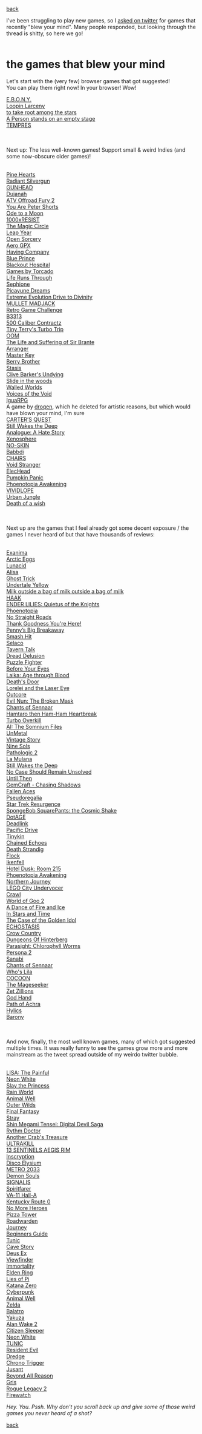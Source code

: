 [back](thinking)

I've been struggling to play new games, so I [asked on twitter](https://x.com/wombatstuff/status/1820793547118739853) for games that recently "blew your mind". Many people responded, but looking through the thread is shitty, so here we go!<br><br>

# the games that blew your mind

Let's start with the (very few) browser games that got suggested!<br>
You can play them right now! In your browser! Wow!
<br>

[E.B.O.N.Y.](https://ebonyriddle.com/)<br>
[Loopin Larceny](https://bluswimmer.itch.io/looping-larceny)<br>
[to take root among the stars](https://somin.itch.io/to-take-root-among-the-stars)<br>
[A Person stands on an empty stage](https://irene-li.itch.io/a-person-stands-on-an-empty-stage)<br>
[TEMPRES](https://tak.itch.io/tempres)

<br><br>
Next up: The less well-known games!
Support small & weird Indies (and some now-obscure older games)!
<br><br>

[Pine Hearts](https://store.steampowered.com/app/1781010/Pine_Hearts/)<br>
[Radiant Silvergun](https://store.steampowered.com/app/2450820/Radiant_Silvergun/)<br>
[GUNHEAD](https://store.steampowered.com/app/704000/GUNHEAD/)<br>
[Dujanah](https://store.steampowered.com/app/681240/Dujanah/)<br>
[ATV Offroad Fury 2](https://www.youtube.com/watch?v=_hpBwyXMpA4&list=PLD7B049F3DEC8CB6C)<br>
[You Are Peter Shorts](https://store.steampowered.com/app/2352640/You_are_Peter_Shorts/)<br>
[Ode to a Moon](https://colorfiction.itch.io/odetoamoon)<br>
[1000xRESIST](https://store.steampowered.com/app/1675830/1000xRESIST/)<br>
[The Magic Circle](https://store.steampowered.com/app/323380/The_Magic_Circle/)<br>
[Leap Year](https://store.steampowered.com/app/2951770/Leap_Year/)<br>
[Open Sorcery](https://store.steampowered.com/app/585180/Open_Sorcery/)<br>
[Aero GPX](https://store.steampowered.com/app/2160360/Aero_GPX/)<br>
[Having Company](https://rayfrank.itch.io/having-company)<br>
[Blue Prince](https://store.steampowered.com/app/1569580/Blue_Prince/)<br>
[Blackout Hospital](https://arcadekitten.itch.io/blackout-hospital)<br>
[Games by Torcado](https://torcado.itch.io/)<br>
[Life Runs Through](https://kavehth.itch.io/liferunsthrough)<br>
[Sephione](https://store.steampowered.com/app/1248840/Sephonie/)<br>
[Picayune Dreams](https://store.steampowered.com/app/2088840/Picayune_Dreams/)<br>
[Extreme Evolution Drive to Divinity](https://store.steampowered.com/app/2111360/Extreme_Evolution_Drive_to_Divinity/)<br>
[MULLET MADJACK](https://store.steampowered.com/app/2111190/MULLET_MADJACK/)<br>
[Retro Game Challenge](https://www.youtube.com/watch?v=Yy4g0UtXtR0&list=PLD7B049F3DEC8CB6C)<br>
[B3313](https://www.reddit.com/r/SuperMario64/comments/1awul3o/how_do_i_play_b3313/)<br>
[500 Caliber Contractz](https://bryce-bucher.itch.io/500-caliber-contractz-demo)<br>
[Tiny Terry's Turbo Trip](https://store.steampowered.com/app/2238040/Tiny_Terrys_Turbo_Trip/)<br>
[OOM](https://play.date/games/oom/)<br>
[The Life and Suffering of Sir Brante](https://store.steampowered.com/app/1272160/The_Life_and_Suffering_of_Sir_Brante/)<br>
[Arranger](https://store.steampowered.com/app/2596420/Arranger_A_RolePuzzling_Adventure/)<br>
[Master Key](https://store.steampowered.com/app/1763030/Master_Key/)<br>
[Berry Brother](https://elastiskalinjen.itch.io/berry-brother)<br>
[Stasis](https://store.steampowered.com/app/380150/STASIS/)<br>
[Clive Barker's Undying ](https://www.gog.com/en/game/clive_barkers_undying)<br>
[Slide in the woods](https://jonnys-games.itch.io/slide-in-the-woods)<br>
[Walled Worlds](https://lyrabird.itch.io/walled-worlds)<br>
[Voices of the Void](https://mrdrnose.itch.io/votv)<br>
[IguaRPG](https://store.steampowered.com/app/2365560/IguaRPG/)<br>
A game by [droqen](https://www.droqen.com/), which he deleted for artistic reasons, but which would have blown your mind, I'm sure<br>
[CARTER’S QUEST](https://store.steampowered.com/app/2409110/REAL_WEB_LEGENDS_Carters_Quest/)<br>
[Still Wakes the Deep](https://store.steampowered.com/app/1622910/Still_Wakes_the_Deep/)<br>
[Analogue: A Hate Story](https://store.steampowered.com/app/209370/Analogue_A_Hate_Story/)<br>
[Xenosphere](https://nifflas.itch.io/xenosphere)<br>
[NO-SKIN](https://noeye-soft.itch.io/no-skin)<br>
[Babbdi](https://store.steampowered.com/app/2240530/BABBDI/)<br>
[CHAIRS](https://store.steampowered.com/app/2685380/CHAIRS/)<br>
[Void Stranger](https://store.steampowered.com/app/2121980/Void_Stranger/)<br>
[ElecHead](https://store.steampowered.com/app/1456880/ElecHead/)<br>
[Pumpkin Panic](https://bilalaika.itch.io/pumpkin-panic)<br>
[Phoenotopia Awakening](https://store.steampowered.com/app/1436590/Phoenotopia_Awakening/)<br>
[VIVIDLOPE](https://store.steampowered.com/app/2078510/VIVIDLOPE/)<br>
[Urban Jungle](https://store.steampowered.com/app/2744010/Urban_Jungle/)<br>
[Death of a wish](https://store.steampowered.com/app/2302080/Death_of_a_Wish/)<br>

<br><br>
Next up are the games that I feel already got some decent exposure / the games I never heard of but that have thousands of reviews:
<br><br>

[Exanima](https://store.steampowered.com/app/362490/Exanima/)<br>
[Arctic Eggs](https://store.steampowered.com/app/2763670/Arctic_Eggs/)<br>
[Lunacid](https://store.steampowered.com/app/1745510/Lunacid/)<br>
[Alisa](https://store.steampowered.com/app/1335530/Alisa/)<br>
[Ghost Trick](https://store.steampowered.com/app/1967430/Ghost_Trick_Phantom_Detective/)<br>
[Undertale Yellow](https://gamejolt.com/games/UndertaleYellow/136925)<br>
[Milk outside a bag of milk outside a bag of milk](https://store.steampowered.com/app/1604000/Milk_outside_a_bag_of_milk_outside_a_bag_of_milk/)<br>
[HAAK](https://store.steampowered.com/app/1352930/HAAK/)<br>
[ENDER LILIES: Quietus of the Knights](https://store.steampowered.com/app/1369630/ENDER_LILIES_Quietus_of_the_Knights/)<br>
[Phoenotopia](https://store.steampowered.com/app/1436590/Phoenotopia_Awakening/)<br>
[No Straight Roads](https://store.steampowered.com/app/1726190/No_Straight_Roads_Encore_Edition/)<br>
[Thank Goodness You're Here!](https://store.steampowered.com/app/2366980/Thank_Goodness_Youre_Here/)<br>
[Penny’s Big Breakaway](https://store.steampowered.com/app/1955230/Pennys_Big_Breakaway/)<br>
[Smash Hit](https://play.google.com/store/apps/details?id=com.mediocre.smashhit&hl=en)<br>
[Selaco](https://store.steampowered.com/app/1592280/Selaco/)<br>
[Tavern Talk](https://store.steampowered.com/app/2076140/Tavern_Talk/)<br>
[Dread Delusion](https://store.steampowered.com/app/1574240/Dread_Delusion/)<br>
[Puzzle Fighter](https://www.youtube.com/watch?v=_hpBwyXMpA4&list=PLD7B049F3DEC8CB6C)<br>
[Before Your Eyes](https://store.steampowered.com/app/1082430/Before_Your_Eyes/)<br>
[Laika: Age through Blood](https://store.steampowered.com/app/1796220/Laika_Aged_Through_Blood/)<br>
[Death's Door](https://store.steampowered.com/app/894020/Deaths_Door/)<br>
[Lorelei and the Laser Eye](https://store.steampowered.com/app/2008920/Lorelei_and_the_Laser_Eyes/)<br>
[Outcore](https://store.steampowered.com/app/1275670/Outcore_Desktop_Adventure/)<br>
[Evil Nun: The Broken Mask](https://store.steampowered.com/app/1460220/Evil_Nun_The_Broken_Mask/)<br>
[Chants of Sennaar](https://store.steampowered.com/app/1931770/Chants_of_Sennaar/)<br>
[Hamtaro then Ham-Ham Heartbreak](https://www.youtube.com/watch?v=KtJF3dLjVgk&list=PLD7B049F3DEC8CB6C)<br>
[Turbo Overkill](https://store.steampowered.com/app/1328350/Turbo_Overkill/)<br>
[AI: The Somnium Files](https://store.steampowered.com/app/948740/AI_The_Somnium_Files/)<br>
[UnMetal](https://store.steampowered.com/app/1203710/UnMetal/)<br>
[Vintage Story](https://www.vintagestory.at/)<br>
[Nine Sols](https://store.steampowered.com/app/1809540/Nine_Sols/)<br>
[Pathologic 2](https://store.steampowered.com/app/505230/Pathologic_2/)<br>
[La Mulana](https://store.steampowered.com/app/230700/LaMulana/)<br>
[Still Wakes the Deep](https://store.steampowered.com/app/1622910/Still_Wakes_the_Deep/)<br>
[No Case Should Remain Unsolved](https://store.steampowered.com/app/2676840/No_Case_Should_Remain_Unsolved/)<br>
[Until Then](https://store.steampowered.com/app/1574820/Until_Then/)<br>
[GemCraft - Chasing Shadows](https://store.steampowered.com/app/296490/GemCraft__Chasing_Shadows/)<br>
[Fallen Aces](https://store.steampowered.com/app/1411910/Fallen_Aces/)<br>
[Pseudoregalia](https://store.steampowered.com/app/2365810/Pseudoregalia/)<br>
[Star Trek Resurgence](https://store.steampowered.com/app/2653940/Star_Trek_Resurgence/)<br>
[SpongeBob SquarePants: the Cosmic Shake](https://store.steampowered.com/app/1282150/SpongeBob_SquarePants_The_Cosmic_Shake/)<br>
[DotAGE](https://store.steampowered.com/app/638510/dotAGE/)<br>
[Deadlink](https://store.steampowered.com/app/1676130/Deadlink/)<br>
[Pacific Drive](https://store.steampowered.com/app/1458140/Pacific_Drive/)<br>
[Tinykin](https://store.steampowered.com/app/1599020/Tinykin/)<br>
[Chained Echoes](https://store.steampowered.com/app/1229240/Chained_Echoes/)<br>
[Death Strandig](https://store.steampowered.com/app/1850570/DEATH_STRANDING_DIRECTORS_CUT/)<br>
[Flock](https://store.steampowered.com/app/1472930/Flock/)<br>
[Ikenfell](https://store.steampowered.com/app/854940/Ikenfell/)<br>
[Hotel Dusk: Room 215](https://www.youtube.com/watch?v=Yy4g0UtXtR0&list=PLD7B049F3DEC8CB6C)<br>
[Phoenotopia Awakening](https://store.steampowered.com/app/1436590/Phoenotopia_Awakening/)<br>
[Northern Journey](https://store.steampowered.com/app/1639790/Northern_Journey/)<br>
[LEGO City Undervocer](https://store.steampowered.com/app/578330/LEGO_City_Undercover/)<br>
[Crawl](https://store.steampowered.com/app/293780/Crawl/)<br>
[World of Goo 2](https://worldofgoo2.com/)<br>
[A Dance of Fire and Ice](https://store.steampowered.com/app/977950/A_Dance_of_Fire_and_Ice/)<br>
[In Stars and Time](https://store.steampowered.com/app/1677310/In_Stars_And_Time/)<br>
[The Case of the Golden Idol](https://store.steampowered.com/app/1677770/The_Case_of_the_Golden_Idol/)<br>
[ECHOSTASIS](https://store.steampowered.com/app/1558000/ECHOSTASIS/)<br>
[Crow Country](https://store.steampowered.com/app/1996010/Crow_Country/)<br>
[Dungeons Of Hinterberg](https://store.steampowered.com/app/1983260/Dungeons_of_Hinterberg/)<br>
[Parasight: Chlorophyll Worms](https://store.steampowered.com/app/1676970/Parasight_Chlorophyll_worms/)<br>
[Persona 2](https://www.youtube.com/watch?v=KtJF3dLjVgk&list=PLD7B049F3DEC8CB6C&index=11)<br>
[Sanabi](https://store.steampowered.com/app/1562700/SANABI/)<br>
[Chants of Sennaar](https://store.steampowered.com/app/1931770/Chants_of_Sennaar/)<br>
[Who's Lila](https://store.steampowered.com/app/1697700/Whos_Lila/)<br>
[COCOON](https://store.steampowered.com/app/1497440/COCOON/)<br>
[The Mageseeker](https://store.steampowered.com/app/1457080/The_Mageseeker_A_League_of_Legends_Story/)<br>
[Zet Zillions](https://store.steampowered.com/app/2229560/Zet_Zillions/)<br>
[God Hand](https://www.youtube.com/watch?v=Yy4g0UtXtR0&list=PLD7B049F3DEC8CB6C)<br>
[Path of Achra](https://store.steampowered.com/app/2128270/Path_of_Achra/)<br>
[Hylics](https://store.steampowered.com/app/397740/Hylics/)<br>
[Barony](https://store.steampowered.com/app/371970/Barony/)<br>

<br><br>
And now, finally, the most well known games, many of which got suggested multiple times.
It was really funny to see the games grow more and more mainstream as the tweet spread outside of my weirdo twitter bubble.
<br><br>

[LISA: The Painful](https://store.steampowered.com/app/335670/LISA_The_Painful)<br>
[Neon White](https://store.steampowered.com/app/1533420/Neon_White/)<br>
[Slay the Princess](https://store.steampowered.com/app/1989270/Slay_the_Princess/)<br>
[Rain World](https://store.steampowered.com/app/312520/Rain_World/)<br>
[Animal Well](https://store.steampowered.com/app/813230/ANIMAL_WELL/)<br>
[Outer Wilds](https://store.steampowered.com/app/753640/Outer_Wilds/)<br>
[Final Fantasy](https://www.google.com/search?client=firefox-b-d&q=final+fantasy+games)<br>
[Stray](https://store.steampowered.com/app/1332010/Stray/)<br>
[Shin Megami Tensei: Digital Devil Saga](https://www.youtube.com/watch?v=Yy4g0UtXtR0&list=PLD7B049F3DEC8CB6C)<br>
[Rythm Doctor](https://store.steampowered.com/app/774181/Rhythm_Doctor/)<br>
[Another Crab's Treasure](https://store.steampowered.com/app/1887840/Another_Crabs_Treasure)<br>
[ULTRAKILL](https://store.steampowered.com/app/1229490/ULTRAKILL/)<br>
[13 SENTINELS AEGIS RIM](https://www.youtube.com/watch?v=_i6XKeWAf0s&list=PLD7B049F3DEC8CB6C)<br>
[Inscryption](https://store.steampowered.com/app/1092790/Inscryption/)<br>
[Disco Elysium](https://www.youtube.com/watch?v=E6pL0okrwcY)<br>
[METRO 2033](https://store.steampowered.com/app/286690/Metro_2033_Redux/)<br>
[Demon Souls](https://www.youtube.com/watch?v=_hpBwyXMpA4&list=PLD7B049F3DEC8CB6C)<br>
[SIGNALIS](https://store.steampowered.com/app/1262350/SIGNALIS/)<br>
[Spiritfarer](https://store.steampowered.com/app/972660/Spiritfarer_Farewell_Edition/)<br>
[VA-11 Hall-A](https://store.steampowered.com/app/447530/VA11_HallA_Cyberpunk_Bartender_Action/)<br>
[Kentucky Route 0](https://store.steampowered.com/app/231200/Kentucky_Route_Zero_PC_Edition/)<br>
[No More Heroes](https://store.steampowered.com/app/1420290/No_More_Heroes/)<br>
[Pizza Tower](https://store.steampowered.com/app/2231450/Pizza_Tower/)<br>
[Roadwarden](https://store.steampowered.com/app/1155970/Roadwarden/)<br>
[Journey](https://store.steampowered.com/app/638230/Journey/)<br>
[Beginners Guide](https://store.steampowered.com/app/303210/The_Beginners_Guide/)<br>
[Tunic](https://store.steampowered.com/app/553420/TUNIC/)<br>
[Cave Story](https://store.steampowered.com/app/200900/Cave_Story/)<br>
[Deus Ex](https://store.steampowered.com/agecheck/app/6910/)<br>
[Viewfinder](https://store.steampowered.com/app/1382070/Viewfinder/)<br>
[Immortality](https://store.steampowered.com/app/1350200/IMMORTALITY/)<br>
[Elden Ring](https://encrypted-tbn0.gstatic.com/images?q=tbn:ANd9GcRuNZZDpyN9PIuWxOF6a2C819Xhgx5gByx1gA&s)<br>
[Lies of Pi](https://store.steampowered.com/app/1627720/Lies_of_P/)<br>
[Katana Zero](https://store.steampowered.com/app/460950/Katana_ZERO/)<br>
[Cyberpunk](https://encrypted-tbn0.gstatic.com/images?q=tbn:ANd9GcSaCznzrg0qE-Ukkl4igTftvQLsYTcEvV4n1A&s)<br>
[Animal Well](https://store.steampowered.com/app/813230/ANIMAL_WELL/)<br>
[Zelda](https://www.youtube.com/watch?v=tRA7gxgqirg)<br>
[Balatro](https://store.steampowered.com/app/2379780/Balatro/)<br>
[Yakuza](https://store.steampowered.com/bundle/43320/YAKUZA_Complete_Series/)<br>
[Alan Wake 2](https://store.epicgames.com/en-US/p/alan-wake-2)<br>
[Citizen Sleeper](https://store.steampowered.com/app/1578650/Citizen_Sleeper/)<br>
[Neon White](https://store.steampowered.com/app/1533420/Neon_White/)<br>
[TUNIC](https://store.steampowered.com/app/553420/TUNIC/)<br>
[Resident Evil](https://store.steampowered.com/app/304240/Resident_Evil/)<br>
[Dredge](https://store.steampowered.com/search/?term=Dredge)<br>
[Chrono Trigger](https://store.steampowered.com/app/613830/CHRONO_TRIGGER/)<br>
[Jusant](https://store.steampowered.com/app/1977170/Jusant/)<br>
[Beyond All Reason](https://www.beyondallreason.info/)<br>
[Gris](https://store.steampowered.com/app/683320/GRIS/)<br>
[Rogue Legacy 2](https://store.steampowered.com/app/1253920/Rogue_Legacy_2/)<br>
[Firewatch](https://www.youtube.com/watch?v=VGlYxtkZUXI)<br>


*Hey. You. Pssh. Why don't you scroll back up and give some of those weird games you never heard of a shot?*


[back](thinking)




